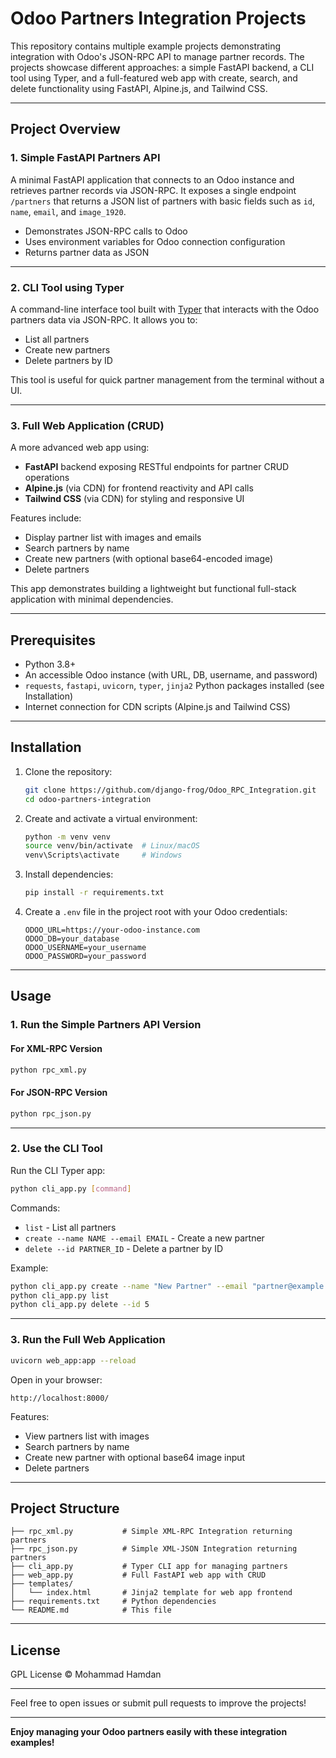 
# Odoo Partners Integration Projects

This repository contains multiple example projects demonstrating integration with Odoo's JSON-RPC API to manage partner records. The projects showcase different approaches: a simple FastAPI backend, a CLI tool using Typer, and a full-featured web app with create, search, and delete functionality using FastAPI, Alpine.js, and Tailwind CSS.

---

## Project Overview

### 1. Simple FastAPI Partners API

A minimal FastAPI application that connects to an Odoo instance and retrieves partner records via JSON-RPC. It exposes a single endpoint `/partners` that returns a JSON list of partners with basic fields such as `id`, `name`, `email`, and `image_1920`.

- Demonstrates JSON-RPC calls to Odoo
- Uses environment variables for Odoo connection configuration
- Returns partner data as JSON

---

### 2. CLI Tool using Typer

A command-line interface tool built with [Typer](https://typer.tiangolo.com/) that interacts with the Odoo partners data via JSON-RPC. It allows you to:

- List all partners
- Create new partners
- Delete partners by ID

This tool is useful for quick partner management from the terminal without a UI.

---

### 3. Full Web Application (CRUD)

A more advanced web app using:

- **FastAPI** backend exposing RESTful endpoints for partner CRUD operations
- **Alpine.js** (via CDN) for frontend reactivity and API calls
- **Tailwind CSS** (via CDN) for styling and responsive UI

Features include:

- Display partner list with images and emails
- Search partners by name
- Create new partners (with optional base64-encoded image)
- Delete partners

This app demonstrates building a lightweight but functional full-stack application with minimal dependencies.

---

## Prerequisites

- Python 3.8+
- An accessible Odoo instance (with URL, DB, username, and password)
- `requests`, `fastapi`, `uvicorn`, `typer`, `jinja2` Python packages installed (see Installation)
- Internet connection for CDN scripts (Alpine.js and Tailwind CSS)

---

## Installation

1. Clone the repository:

   ```bash
   git clone https://github.com/django-frog/Odoo_RPC_Integration.git
   cd odoo-partners-integration
   ```

2. Create and activate a virtual environment:

   ```bash
   python -m venv venv
   source venv/bin/activate  # Linux/macOS
   venv\Scripts\activate     # Windows
   ```

3. Install dependencies:

   ```bash
   pip install -r requirements.txt
   ```

4. Create a `.env` file in the project root with your Odoo credentials:

   ```env
   ODOO_URL=https://your-odoo-instance.com
   ODOO_DB=your_database
   ODOO_USERNAME=your_username
   ODOO_PASSWORD=your_password
   ```

---

## Usage

### 1. Run the Simple Partners API Version

#### For XML-RPC Version

```bash
python rpc_xml.py
```

#### For JSON-RPC Version

```bash
python rpc_json.py
```

---

### 2. Use the CLI Tool

Run the CLI Typer app:

```bash
python cli_app.py [command]
```

Commands:

- `list` - List all partners
- `create --name NAME --email EMAIL` - Create a new partner
- `delete --id PARTNER_ID` - Delete a partner by ID

Example:

```bash
python cli_app.py create --name "New Partner" --email "partner@example.com"
python cli_app.py list
python cli_app.py delete --id 5
```

---

### 3. Run the Full Web Application

```bash
uvicorn web_app:app --reload
```

Open in your browser:

```
http://localhost:8000/
```

Features:

- View partners list with images
- Search partners by name
- Create new partner with optional base64 image input
- Delete partners

---

## Project Structure

```
├── rpc_xml.py           # Simple XML-RPC Integration returning partners
├── rpc_json.py          # Simple XML-JSON Integration returning partners
├── cli_app.py           # Typer CLI app for managing partners
├── web_app.py           # Full FastAPI web app with CRUD
├── templates/
│   └── index.html       # Jinja2 template for web app frontend
├── requirements.txt     # Python dependencies
└── README.md            # This file
```

---


## License

GPL License © Mohammad Hamdan

---

Feel free to open issues or submit pull requests to improve the projects!

---

**Enjoy managing your Odoo partners easily with these integration examples!**
